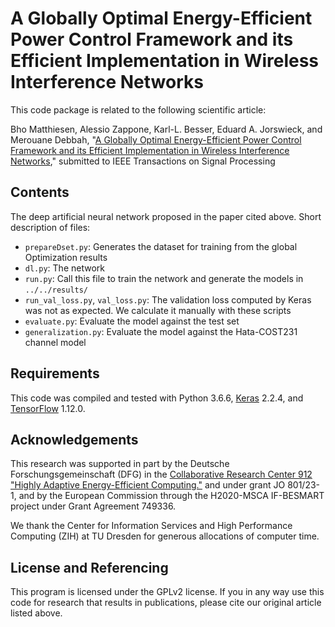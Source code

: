 A Globally Optimal Energy-Efficient Power Control Framework and its Efficient Implementation in Wireless Interference Networks
==================

This code package is related to the following scientific article:

Bho Matthiesen, Alessio Zappone, Karl-L. Besser, Eduard A. Jorswieck, and Merouane Debbah, "[A Globally Optimal Energy-Efficient Power Control Framework and its Efficient Implementation in Wireless Interference Networks](https://arxiv.org/abs/1812.06920)," submitted to IEEE Transactions on Signal Processing

## Contents

The deep artificial neural network proposed in the paper cited above. Short description of files:

* `prepareDset.py`: Generates the dataset for training from the global Optimization results
* `dl.py`: The network
* `run.py`: Call this file to train the network and generate the models in `../../results/`
* `run_val_loss.py`, `val_loss.py`: The validation loss computed by Keras was not as expected. We calculate it manually with these scripts
* `evaluate.py`: Evaluate the model against the test set
* `generalization.py`: Evaluate the model against the Hata-COST231 channel model

## Requirements

This code was compiled and tested with Python 3.6.6, [Keras](http://keras.io) 2.2.4, and [TensorFlow](https://www.tensorflow.org/) 1.12.0.


## Acknowledgements

This research was supported in part by the Deutsche Forschungsgemeinschaft (DFG) in the [Collaborative Research Center 912 "Highly Adaptive Energy-Efficient Computing."](https://tu-dresden.de/ing/forschung/sfb912) and under grant JO 801/23-1, and by the European Commission through the H2020-MSCA IF-BESMART project under Grant Agreement 749336.

We thank the Center for Information Services and High Performance Computing (ZIH) at TU Dresden for generous allocations of computer time.


## License and Referencing

This program is licensed under the GPLv2 license. If you in any way use this code for research that results in publications, please cite our original article listed above.

